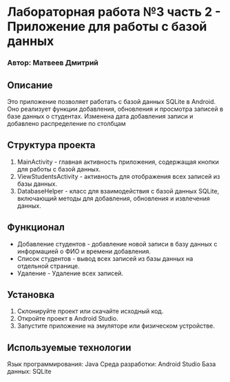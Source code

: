 # Лабораторная работа №3 часть 2 - Приложение для работы с базой данных 
### Автор: Матвеев Дмитрий
## Описание
Это приложение позволяет работать с базой данных SQLite в Android. Оно реализует функции добавления, обновления и просмотра записей в базе данных о студентах. Изменена дата добавления записи и добавлено распределение по столбцам

## Структура проекта
1. MainActivity - главная активность приложения, содержащая кнопки для работы с базой данных.
2. ViewStudentsActivity - активность для отображения всех записей из базы данных.
3. DatabaseHelper - класс для взаимодействия с базой данных SQLite, включающий методы для добавления, обновления и извлечения данных.
## Функционал
- Добавление студентов - добавление новой записи в базу данных с информацией о ФИО и времени добавления.
- Список студентов - вывод всех записей из базы данных на отдельной странице.
- Удаление - Удаление всех записей.
## Установка
1. Склонируйте проект или скачайте исходный код.
2. Откройте проект в Android Studio.
3. Запустите приложение на эмуляторе или физическом устройстве.
## Используемые технологии
Язык программирования: Java
Среда разработки: Android Studio
База данных: SQLite
